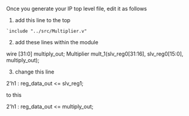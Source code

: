 Once you generate your IP top level file, edit it as follows

1. add this line to the top

```
`include "../src/Multiplier.v"
```

2. add these lines within the module

wire [31:0] multiply_out;
Multiplier mult_1(slv_reg0[31:16], slv_reg0[15:0], multiply_out);

3. change this line

2'h1   : reg_data_out <= slv_reg1;

to this

2'h1   : reg_data_out <= multiply_out;
          
    
